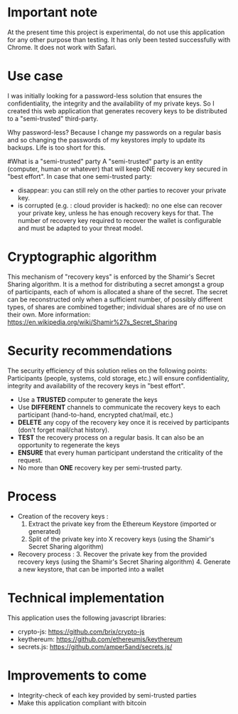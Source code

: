 # Important note
At the present time this project is experimental, do not use this application for any other purpose than testing. It has only been tested successfully with Chrome. It does not work with Safari.

# Use case
I was initially looking for a password-less solution that ensures the confidentiality, the integrity and the availability of my private keys. So I created this web application that generates recovery keys to be distributed to a "semi-trusted" third-party.

Why password-less? Because I change my passwords on a regular basis and so changing the passwords of my keystores imply to update its backups. Life is too short for this.

#What is a "semi-trusted" party
A "semi-trusted" party is an entity (computer, human or whatever) that will keep ONE recovery key secured in "best effort". In case that one semi-trusted party:
* disappear: you can still rely on the other parties to recover your private key.
* is corrupted (e.g. : cloud provider is hacked): no one else can recover your private key, unless he has enough recovery keys for that.
The number of recovery key required to recover the wallet is configurable and must be adapted to your threat model.

# Cryptographic algorithm
This mechanism of "recovery keys" is enforced by the Shamir's Secret Sharing algorithm. It is a method for distributing a secret amongst a group of participants, each of whom is allocated a share of the secret. The secret can be reconstructed only when a sufficient number, of possibly different types, of shares are combined together; individual shares are of no use on their own. More information: https://en.wikipedia.org/wiki/Shamir%27s_Secret_Sharing

# Security recommendations
The security efficiency of this solution relies on the following points:
Participants (people, systems, cold storage, etc.) will ensure confidentiality, integrity and availability of the recovery keys in "best effort".
* Use a **TRUSTED** computer to generate the keys
* Use **DIFFERENT** channels to communicate the recovery keys to each participant (hand-to-hand, encrypted chat/mail, etc.)
* **DELETE** any copy of the recovery key once it is received by participants (don't forget mail/chat history).
* **TEST** the recovery process on a regular basis. It can also be an opportunity to regenerate the keys
* **ENSURE** that every human participant understand the criticality of the request.
* No more than **ONE** recovery key per semi-trusted party.

# Process
* Creation of the recovery keys :
  1. Extract the private key from the Ethereum Keystore (imported or generated)
  2. Split of the private key into X recovery keys (using the Shamir's Secret Sharing algorithm)
* Recovery process :
  3. Recover the private key from the provided recovery keys (using the Shamir's Secret Sharing algorithm)
  4. Generate a new keystore, that can be imported into a wallet


# Technical implementation
This application uses the following javascript libraries:
* crypto-js: https://github.com/brix/crypto-js
* keythereum: https://github.com/ethereumjs/keythereum
* secrets.js: https://github.com/amper5and/secrets.js/

# Improvements to come
* Integrity-check of each key provided by semi-trusted parties
* Make this application compliant with bitcoin
